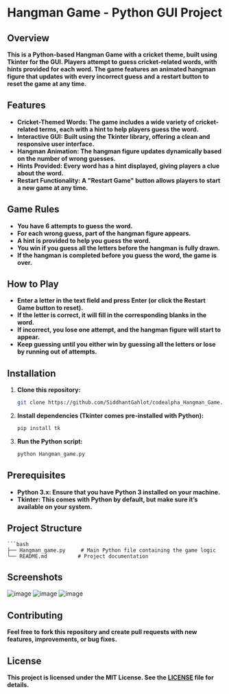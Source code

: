 # Hangman Game - Python GUI Project

## Overview
**This is a Python-based Hangman Game with a cricket theme, built using Tkinter for the GUI. Players attempt to guess cricket-related words, with hints provided for each word. The game features an animated hangman figure that updates with every incorrect guess and a restart button to reset the game at any time.**

## Features
- **Cricket-Themed Words: The game includes a wide variety of cricket-related terms, each with a hint to help players guess the word.**
- **Interactive GUI: Built using the Tkinter library, offering a clean and responsive user interface.**
- **Hangman Animation: The hangman figure updates dynamically based on the number of wrong guesses.**
- **Hints Provided: Every word has a hint displayed, giving players a clue about the word.**
- **Restart Functionality: A "Restart Game" button allows players to start a new game at any time.**

## Game Rules
- **You have 6 attempts to guess the word.**
- **For each wrong guess, part of the hangman figure appears.**
- **A hint is provided to help you guess the word.**
- **You win if you guess all the letters before the hangman is fully drawn.**
- **If the hangman is completed before you guess the word, the game is over.**

## How to Play
- **Enter a letter in the text field and press Enter (or click the Restart Game button to reset).**
- **If the letter is correct, it will fill in the corresponding blanks in the word.**
- **If incorrect, you lose one attempt, and the hangman figure will start to appear.**
- **Keep guessing until you either win by guessing all the letters or lose by running out of attempts.**

## Installation
1. **Clone this repository:**
   ```bash
   git clone https://github.com/SiddhantGahlot/codealpha_Hangman_Game.git

2. **Install dependencies (Tkinter comes pre-installed with Python):**
   ```bash
   pip install tk

3. **Run the Python script:**
   ```bash
   python Hangman_game.py

## Prerequisites
- **Python 3.x: Ensure that you have Python 3 installed on your machine.**
- **Tkinter: This comes with Python by default, but make sure it’s available on your system.**

## Project Structure
    ```bash
    ├── Hangman_game.py     # Main Python file containing the game logic
    └── README.md          # Project documentation

## Screenshots
![image](https://github.com/user-attachments/assets/7af28cb0-36d1-49fe-a611-e9153ee81c17)
![image](https://github.com/user-attachments/assets/0856e401-3a61-49ab-b990-9655c531e27e)
![image](https://github.com/user-attachments/assets/902df387-6201-4c88-9184-a7e115894c05)

## Contributing
**Feel free to fork this repository and create pull requests with new features, improvements, or bug fixes.**

## License
**This project is licensed under the MIT License. See the [LICENSE](https://github.com/SiddhantGahlot/codealpha_Hangman_Game/blob/main/LICENSE) file for details.**


